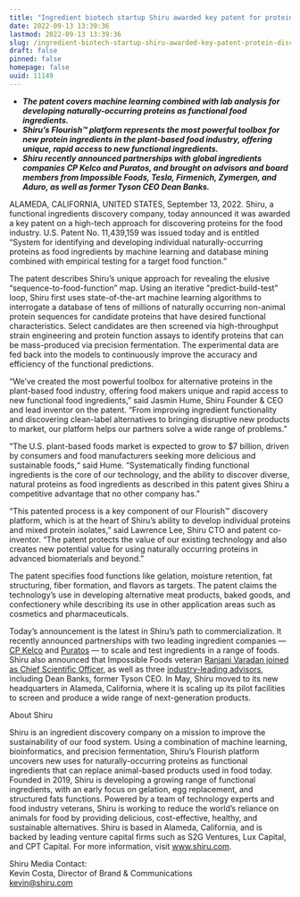```yaml
---
title: "Ingredient biotech startup Shiru awarded key patent for protein discovery platform"
date: 2022-09-13 13:39:36
lastmod: 2022-09-13 13:39:36
slug: /ingredient-biotech-startup-shiru-awarded-key-patent-protein-discovery-platform
draft: false
pinned: false
homepage: false
uuid: 11149
---
```

<ul>
<li><strong><em>The patent covers machine learning combined with lab analysis for developing naturally-occurring proteins as functional food ingredients.</em></strong></li>
<li><strong><em>Shiru’s Flourish™ platform represents the most powerful toolbox for new protein ingredients in the plant-based food industry, offering unique, rapid access to new functional ingredients.</em></strong></li>
<li><strong><em>Shiru recently announced partnerships with global ingredients companies CP Kelco and Puratos, and brought on advisors and board members from Impossible Foods, Tesla, Firmenich, Zymergen, and Aduro, as well as former Tyson CEO Dean Banks.</em></strong></li>
</ul>
<p>ALAMEDA, CALIFORNIA, UNITED STATES, September 13, 2022. Shiru, a functional ingredients discovery company, today announced it was awarded a key patent on a high-tech approach for discovering proteins for the food industry. U.S. Patent No. 11,439,159 was issued today and is entitled “System for identifying and developing individual naturally-occurring proteins as food ingredients by machine learning and database mining combined with empirical testing for a target food function.”</p>
<p>The patent describes Shiru’s unique approach for revealing the elusive “sequence-to-food-function” map. Using an iterative "predict-build-test" loop, Shiru first uses state-of-the-art machine learning algorithms to interrogate a database of tens of millions of naturally occurring non-animal protein sequences for candidate proteins that have desired functional characteristics. Select candidates are then screened via high-throughput strain engineering and protein function assays to identify proteins that can be mass-produced via precision fermentation. The experimental data are fed back into the models to continuously improve the accuracy and efficiency of the functional predictions.</p>
<p>“We’ve created the most powerful toolbox for alternative proteins in the plant-based food industry, offering food makers unique and rapid access to new functional food ingredients,” said Jasmin Hume, Shiru Founder & CEO and lead inventor on the patent. “From improving ingredient functionality and discovering clean-label alternatives to bringing disruptive new products to market, our platform helps our partners solve a wide range of problems.”</p>
<p>“The U.S. plant-based foods market is expected to grow to $7 billion, driven by consumers and food manufacturers seeking more delicious and sustainable foods,“ said Hume. “Systematically finding functional ingredients is the core of our technology, and the ability to discover diverse, natural proteins as food ingredients as described in this patent gives Shiru a competitive advantage that no other company has.” </p>
<p>“This patented process is a key component of our Flourish™ discovery platform, which is at the heart of Shiru’s ability to develop individual proteins and mixed protein isolates,” said Lawrence Lee, Shiru CTO and patent co-inventor. “The patent protects the value of our existing technology and also creates new potential value for using naturally occurring proteins in advanced biomaterials and beyond.”</p>
<p>The patent specifies food functions like gelation, moisture retention, fat structuring, fiber formation, and flavors as targets. The patent claims the technology’s use in developing alternative meat products, baked goods, and confectionery while describing its use in other application areas such as cosmetics and pharmaceuticals.</p>
<p>Today’s announcement is the latest in Shiru’s path to commercialization. It recently announced partnerships with two leading ingredient companies — <a href="https://shiru.com/post/cp-kelco-and-food-ingredient-startup-shiru-announce-partnership-to-accelerate-the-shift-to-a-sustainable-food-system-with-creation-of-next-generation-alternative-proteins/"><u>CP Kelco</u></a> and <a href="https://shiru.com/post/shiru-puratos-partnership-sustainable-plant-based-protein-ingredients-for-baked-goods/"><u>Puratos</u></a> — to scale and test ingredients in a range of foods. Shiru also announced that Impossible Foods veteran <a href="https://shiru.com/post/in-conversation-with-dr-ranjani-varadan-shirus-new-chief-scientific-officer/"><u>Ranjani Varadan joined as Chief Scientific Officer</u></a>, as well as three <a href="https://shiru.com/post/shiru-appoints-industry-veterans-dean-banks-aaron-kimball-and-blaine-templeman-to-advisory-board/"><u>industry-leading advisors</u></a>, including Dean Banks, former Tyson CEO. In May, Shiru moved to its new headquarters in Alameda, California, where it is scaling up its pilot facilities to screen and produce a wide range of next-generation products.</p>
<p>About Shiru</p>
<p>Shiru is an ingredient discovery company on a mission to improve the sustainability of our food system. Using a combination of machine learning, bioinformatics, and precision fermentation, Shiru’s Flourish platform uncovers new uses for naturally-occurring proteins as functional ingredients that can replace animal-based products used in food today. Founded in 2019, Shiru is developing a growing range of functional ingredients, with an early focus on gelation, egg replacement, and structured fats functions. Powered by a team of technology experts and food industry veterans, Shiru is working to reduce the world’s reliance on animals for food by providing delicious, cost-effective, healthy, and sustainable alternatives. Shiru is based in Alameda, California, and is backed by leading venture capital firms such as S2G Ventures, Lux Capital, and CPT Capital. For more information, visit <a href="http://www.shiru.com"><u>www.shiru.com</u></a>.</p>
<p>Shiru Media Contact:<br />
Kevin Costa, Director of Brand & Communications<br />
<a href="mailto:kevin@shiru.com">kevin@shiru.com</a></p>
